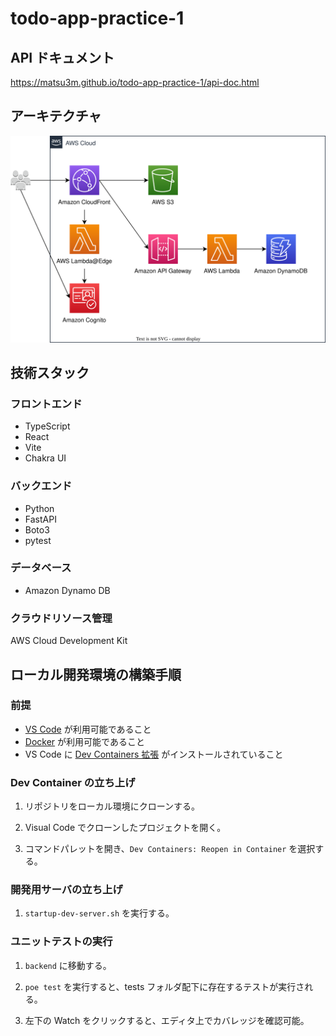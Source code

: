 # todo-app-practice-1

## API ドキュメント

https://matsu3m.github.io/todo-app-practice-1/api-doc.html

## アーキテクチャ

![](./docs/img/architecture.drawio.svg)

## 技術スタック

### フロントエンド

- TypeScript
- React
- Vite
- Chakra UI

### バックエンド

- Python
- FastAPI
- Boto3
- pytest

### データベース

- Amazon Dynamo DB

### クラウドリソース管理

AWS Cloud Development Kit

## ローカル開発環境の構築手順

### 前提

- [VS Code](https://code.visualstudio.com/) が利用可能であること
- [Docker](https://www.docker.com/products/docker-desktop/) が利用可能であること
- VS Code に [Dev Containers 拡張](https://marketplace.visualstudio.com/items?itemName=ms-vscode-remote.remote-containers) がインストールされていること

### Dev Container の立ち上げ

1. リポジトリをローカル環境にクローンする。

2. Visual Code でクローンしたプロジェクトを開く。

3. コマンドパレットを開き、`Dev Containers: Reopen in Container` を選択する。

### 開発用サーバの立ち上げ

1. `startup-dev-server.sh` を実行する。

### ユニットテストの実行

1. `backend` に移動する。

2. `poe test` を実行すると、tests フォルダ配下に存在するテストが実行される。

3. 左下の Watch をクリックすると、エディタ上でカバレッジを確認可能。
